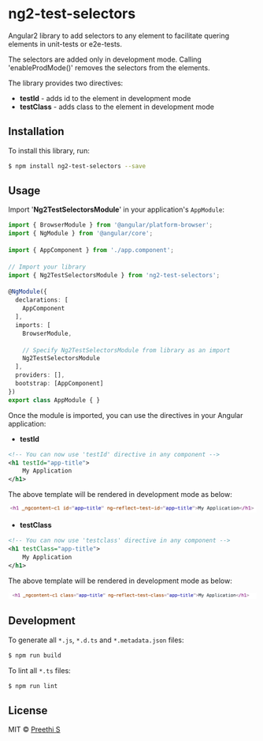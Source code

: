 # ng2-test-selectors
Angular2 library to add selectors to any element  to facilitate quering elements in unit-tests or e2e-tests. 

The selectors are added only in development mode. 
Calling 'enableProdMode()' removes the selectors from the elements.

The library provides two directives:
 * **testId** - adds id to the element in development mode
 * **testClass** - adds class to the element in development mode

## Installation

To install this library, run:

```bash
$ npm install ng2-test-selectors --save
```

## Usage

Import '**Ng2TestSelectorsModule**' in your application's `AppModule`:

```typescript
import { BrowserModule } from '@angular/platform-browser';
import { NgModule } from '@angular/core';

import { AppComponent } from './app.component';

// Import your library
import { Ng2TestSelectorsModule } from 'ng2-test-selectors';

@NgModule({
  declarations: [
    AppComponent
  ],
  imports: [
    BrowserModule,

    // Specify Ng2TestSelectorsModule from library as an import
    Ng2TestSelectorsModule
  ],
  providers: [],
  bootstrap: [AppComponent]
})
export class AppModule { }
```

Once the module is imported, you can use the directives in your Angular application:

* **testId**
```xml
<!-- You can now use 'testId' directive in any component -->
<h1 testId="app-title">
    My Application
</h1>
```
The above template will be rendered in development mode as below:

![testId](/testId.jpg)


* **testClass**
```xml
<!-- You can now use 'testclass' directive in any component -->
<h1 testClass="app-title">
    My Application
</h1>
```
The above template will be rendered in development mode as below:

![testClass](/testClass.jpg)

## Development

To generate all `*.js`, `*.d.ts` and `*.metadata.json` files:

```bash
$ npm run build
```

To lint all `*.ts` files:

```bash
$ npm run lint
```

## License

MIT © [Preethi S](mailto:preethi.ms34@gmail.com)
